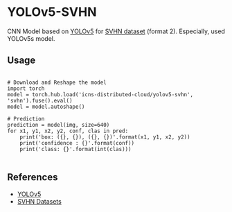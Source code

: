 # YOLOv5-SVHN
CNN Model based on [YOLOv5](https://github.com/ultralytics/yolov5) for [SVHN dataset](http://ufldl.stanford.edu/housenumbers) (format 2).
Especially, used YOLOv5s model.

## Usage
<pre>
<code>
# Download and Reshape the model
import torch
model = torch.hub.load('icns-distributed-cloud/yolov5-svhn', 'svhn').fuse().eval()
model = model.autoshape()

# Prediction
prediction = model(img, size=640)
for x1, y1, x2, y2, conf, clas in pred:
    print('box: ({}, {}), ({}, {})'.format(x1, y1, x2, y2))
    print('confidence : {}'.format(conf))
    print('class: {}'.format(int(clas)))
</code>
</pre>

## References
- [YOLOv5](https://github.com/ultralytics/yolov5)
- [SVHN Datasets](http://ufldl.stanford.edu/housenumbers)
